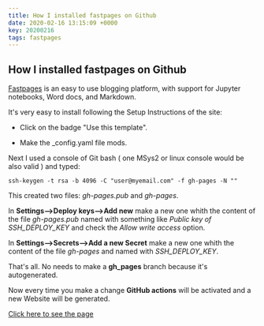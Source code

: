 ```yaml
---
title: How I installed fastpages on Github
date: 2020-02-16 13:15:09 +0000
key: 20200216
tags: fastpages
---
```


## How I installed fastpages on Github

[Fastpages](https://github.com/fastai/fastpages) is an easy to use blogging platform, with support for Jupyter notebooks, Word docs, and Markdown.

It's very easy to install following the Setup Instructions of the site:

- Click on the badge "Use this template".

- Make the _config.yaml file mods.

Next I used a console of Git bash ( one MSys2 or linux console would be also valid ) and typed:

```
ssh-keygen -t rsa -b 4096 -C "user@myemail.com" -f gh-pages -N ""
```

This created two files: *gh-pages.pub* and *gh-pages*.

In **Settings-->Deploy keys-->Add new**  make a new one whith the content of the file *gh-pages.pub* named with something like *Public key of SSH_DEPLOY_KEY* and check the *Allow write access* option.

In **Settings-->Secrets-->Add a new Secret** make a new one whith the content of the file *gh-pages* and named with  *SSH_DEPLOY_KEY*.

That's all. No needs to make a **gh_pages** branch because it's autogenerated.

Now every time you make a change **GitHub actions** will be activated and a new Website will be generated.

[Click here to see the page](https://vispacem.github.io/fastpages) 

